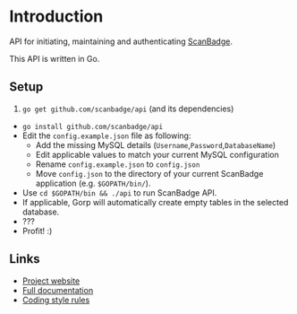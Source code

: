 # Introduction
API for initiating, maintaining and authenticating [ScanBadge](https://scanbadge.xyz/discover).

This API is written in Go.

## Setup

1. `go get github.com/scanbadge/api` (and its dependencies)
- `go install github.com/scanbadge/api`
- Edit the `config.example.json` file as following:
  - Add the missing MySQL details (`Username`,`Password`,`DatabaseName`)
  - Edit applicable values to match your current MySQL configuration
  - Rename `config.example.json` to `config.json`
  - Move `config.json` to the directory of your current ScanBadge application (e.g. `$GOPATH/bin/`).
- Use `cd $GOPATH/bin && ./api` to run ScanBadge API.
- If applicable, Gorp will automatically create empty tables in the selected database.
- ???
- Profit! :)

## Links
- [Project website](https://scanbadge.xyz/)
- [Full documentation](https://scanbadge.xyz/documentation)
- [Coding style rules](https://golang.org/doc/effective_go.html#formatting)
